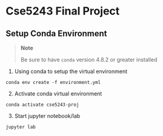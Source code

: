 # Cse5243 Final Project

## Setup Conda Environment 

> **Note**
>
> Be sure to have `conda` version 4.8.2 or greater installed 

1. Using conda to setup the virtual environment
```
conda env create -f environment.yml
```
2. Activate conda virtual environment 

```
conda activate cse5243-proj
```
3. Start jupyter notebook/lab
```
jupyter lab
```

